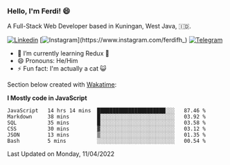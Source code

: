 ### Hello, I'm Ferdi! 😄

A Full-Stack Web Developer based in Kuningan, West Java, :indonesia:.

<!-- Visit My Linkedin Profile -->

[![Linkedin](https://img.shields.io/badge/-Ferdi%20Ferdiana-blue?style=flat-square&labelColor=grey&logo=Linkedin&logoColor=silver&link=https://www.linkedin.com/in/ferdianfh)](https://www.linkedin.com/in/ferdianfh)
[![Instagram](https://img.shields.io/badge/-@ferdifh_-purple?style=flat-square&labelColor=gray&logo=Instagram&logoColor=white&link=https://www.instagram.com/ferdifh_)](https://www.instagram.com/ferdifh_)
[![Telegram](https://img.shields.io/badge/-ferdifh-informational?style=flat-square&labelColor=gray&logo=telegram&logoColor=white&link=https://t.me/ferdifh)](https://t.me/ferdifh)

- 🌱 I’m currently learning Redux 🚀
- 😄 Pronouns: He/Him
- ⚡ Fun fact: I'm actually a cat :smiley_cat:

Section below created with [Wakatime](https://wakatime.com/):

**I Mostly code in JavaScript**
<!--START_SECTION:waka-->

```text
JavaScript   14 hrs 14 mins  ██████████████████████░░░   87.46 %
Markdown     38 mins         █░░░░░░░░░░░░░░░░░░░░░░░░   03.92 %
SQL          35 mins         █░░░░░░░░░░░░░░░░░░░░░░░░   03.58 %
CSS          30 mins         ▓░░░░░░░░░░░░░░░░░░░░░░░░   03.12 %
JSON         13 mins         ▒░░░░░░░░░░░░░░░░░░░░░░░░   01.35 %
Bash         5 mins          ░░░░░░░░░░░░░░░░░░░░░░░░░   00.54 %
```

<!--END_SECTION:waka-->

Last Updated on Monday, 11/04/2022
<!--
**ferdianfh/ferdianfh** is a ✨ _special_ ✨ repository because its `README.md` (this file) appears on your GitHub profile.

Here are some ideas to get you started:

- 🔭 I’m currently working on ...
- 🌱 I’m currently learning ...
- 👯 I’m looking to collaborate on ...
- 🤔 I’m looking for help with ...
- 💬 Ask me about ...
- 📫 How to reach me: ...
- 😄 Pronouns: ...
- ⚡ Fun fact: ...
-->
